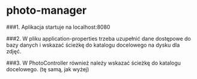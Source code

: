 # photo-manager

###1. Aplikacja startuje na localhost:8080

###2. W pliku application-properties trzeba uzupełnić dane dostępowe do bazy danych i wskazać ścieżkę do katalogu docelowego na dysku dla zdjęć.

###3. W PhotoController również należy wskazać ścieżkę do katalogu docelowego. (tę samą, jak wyżej)